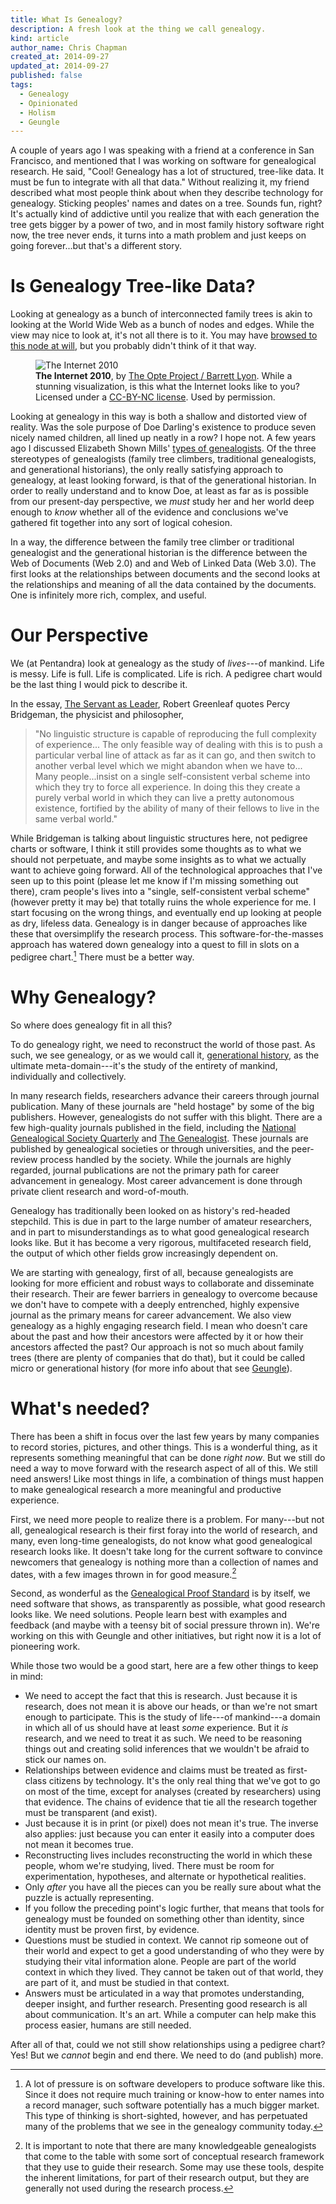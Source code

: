 ```yaml
---
title: What Is Genealogy?
description: A fresh look at the thing we call genealogy.
kind: article
author_name: Chris Chapman
created_at: 2014-09-27
updated_at: 2014-09-27
published: false
tags:
  - Genealogy
  - Opinionated
  - Holism
  - Geungle
---
```


A couple of years ago I was speaking with a friend at a conference in San
Francisco, and mentioned that I was working on software for genealogical
research. He said, "Cool! Genealogy has a lot of structured, tree-like data. It
must be fun to integrate with all that data." Without realizing it, my friend
described what most people think about when they describe technology for
genealogy. Sticking peoples' names and dates on a tree. Sounds fun, right? It's
actually kind of addictive until you realize that with each generation the tree
gets bigger by a power of two, and in most family history software right now,
the tree never ends, it turns into a math problem and just keeps on going
forever...but that's a different story.

<!--MORE-->

# Is Genealogy Tree-like Data?

Looking at genealogy as a bunch of interconnected family trees is akin to
looking at the World Wide Web as a bunch of nodes and edges. While the view may
nice to look at, it's not all there is to it. You may have [browsed to this
node at will](http://www.w3.org/Proposal.html), but you probably didn't think
of it that way.

<figure id="fig:internetmap" class="img" resource="#internet_2010" typeof="schema:ImageObject">
  <img property="schema:contentUrl" src="opte-2010_620.png" alt="The Internet 2010" class="static" />
  <figcaption><span property="dc:description"><b property="dc:title">The Internet 2010</b>, by <a href="http://www.opte.org/" property="cc:attributionName" rel="cc:attributionURL dc:creator">The Opte Project / Barrett Lyon</a>. While a stunning visualization, is this what the Internet looks like to you? </span> Licensed under a <a rel="license" href="http://creativecommons.org/licenses/by-nc/4.0/">CC-BY-NC license</a>. Used by permission. <span class="icon-cc"></span><span class="icon-cc-by"></span><span class="icon-cc-nc"></span></figcaption>
</figure>

Looking at genealogy in this way is both a shallow and distorted view of
reality. Was the sole purpose of Doe Darling's existence to produce seven
nicely named children, all lined up neatly in a row? I hope not. A few years
ago I discussed Elizabeth Shown Mills' [types of genealogists][typology]. Of
the three stereotypes of genealogists (family tree climbers, traditional
genealogists, and generational historians), the only really satisfying approach
to genealogy, at least looking forward, is that of the generational historian.
In order to really understand and to know Doe, at least as far as is possible
from our present-day perspective, we _must_ study her and her world deep enough
to _know_ whether all of the evidence and conclusions we've gathered fit
together into any sort of logical cohesion.

In a way, the difference between the family tree climber or traditional
genealogist and the generational historian is the difference between the Web of
Documents (Web 2.0) and and Web of Linked Data (Web 3.0). The first looks at
the relationships between documents and the second looks at the relationships
and meaning of all the data contained by the documents. One is infinitely more
rich, complex, and useful.

# Our Perspective

We (at Pentandra) look at genealogy as the study of _lives_---of mankind.
Life is messy. Life is full. Life is complicated. Life is rich. A pedigree
chart would be the last thing I would pick to describe it.

In the essay, [The Servant as Leader](https://greenleaf.org/what-is-servant-leadership/),
Robert Greenleaf quotes Percy Bridgeman, the physicist and philosopher,

<div class="bq grab">

> "No linguistic structure is capable of reproducing the full complexity of
> experience... The only feasible way of dealing with this is to push a
> particular verbal line of attack as far as it can go, and then switch to
> another verbal level which we might abandon when we have to... Many
> people...insist on a single self-consistent verbal scheme into which they try
> to force all experience. In doing this they create a purely verbal world in
> which they can live a pretty autonomous existence, fortified by the ability
> of many of their fellows to live in the same verbal world."

</div>

While Bridgeman is talking about linguistic structures here, not pedigree
charts or software, I think it still provides some thoughts as to what we
should not perpetuate, and maybe some insights as to what we actually want to
achieve going forward. All of the technological approaches that I've seen up to
this point (please let me know if I'm missing something out there), cram
people's lives into a "single, self-consistent verbal scheme" (however pretty
it may be) that totally ruins the whole experience for me. I start focusing on
the wrong things, and eventually end up looking at people as dry, lifeless
data. Genealogy is in danger because of approaches like these that oversimplify
the research process. This software-for-the-masses approach has watered down
genealogy into a quest to fill in slots on a pedigree chart.[^motivations]
There must be a better way.

# Why Genealogy?

So where does genealogy fit in all this?

To do genealogy right, we need to reconstruct the world of those past. As such,
we see genealogy, or as we would call it, [generational history][gen_hist], as
the ultimate meta-domain---it's the study of the entirety of mankind,
individually and collectively.

In many research fields, researchers advance their careers through journal
publication. Many of these journals are "held hostage" by some of the big
publishers. However, genealogists do not suffer with this blight. There are a
few high-quality journals published in the field, including the [National
Genealogical Society Quarterly][NGSQ] and [The Genealogist][TG]. These journals
are published by genealogical societies or through universities, and the
peer-review process handled by the society. While the journals are highly
regarded, journal publications are not the primary path for career advancement
in genealogy. Most career advancement is done through private client research
and word-of-mouth.

Genealogy has traditionally been looked on as history's red-headed stepchild.
This is due in part to the large number of amateur researchers, and in part to
misunderstandings as to what good genealogical research looks like. But it has
become a very rigorous, multifaceted research field, the output of which other
fields grow increasingly dependent on.

We are starting with genealogy, first of all, because genealogists are looking
for more efficient and robust ways to collaborate and disseminate their
research. Their are fewer barriers in genealogy to overcome because we don't
have to compete with a deeply entrenched, highly expensive journal as the
primary means for career advancement. We also view genealogy as a highly
engaging research field. I mean who doesn't care about the past and how their
ancestors were affected by it or how their ancestors affected the past? Our
approach is not so much about family trees (there are plenty of companies that
do that), but it could be called micro or generational history (for more info
about that see [Geungle](/solutions/geungle/)).

# What's needed?

There has been a shift in focus over the last few years by many companies to
record stories, pictures, and other things. This is a wonderful thing, as it
represents something meaningful that can be done _right now_. But we still do
need a way to move forward with the research aspect of all of this. We still
need answers! Like most things in life, a combination of things must happen to
make genealogical research a more meaningful and productive experience.

First, we need more people to realize there is a problem. For many---but not
all, genealogical research is their first foray into the world of research, and
many, even long-time genealogists, do not know what good genealogical research
looks like. It doesn't take long for the current software to convince newcomers
that genealogy is nothing more than a collection of names and dates, with a few
images thrown in for good measure.[^caveat]

Second, as wonderful as the [Genealogical Proof
Standard](http://www.bcgcertification.org/resources/standard.html) is by
itself, we need software that shows, as transparently as possible, what good
research looks like. We need solutions. People learn best with examples and
feedback (and maybe with a teensy bit of social pressure thrown in). We're
working on this with Geungle and other initiatives, but right now it is a lot
of pioneering work.

While those two would be a good start, here are a few other things to keep in
mind:

* We need to accept the fact that this is research. Just because it is
  research, does not mean it is above our heads, or than we're not smart enough
  to participate. This is the study of life---of mankind---a domain in which all
  of us should have at least _some_ experience. But it _is_ research, and we
  need to treat it as such. We need to be reasoning things out and creating
  solid inferences that we wouldn't be afraid to stick our names on.
* Relationships between evidence and claims must be treated as first-class
  citizens by technology. It's the only real thing that we've got to go on most
  of the time, except for analyses (created by researchers) using that
  evidence. The chains of evidence that tie all the research together must be
  transparent (and exist).
* Just because it is in print (or pixel) does not mean it's true. The inverse
  also applies: just because you can enter it easily into a computer does not
  mean it becomes true.
* Reconstructing lives includes reconstructing the world in which these people,
  whom we're studying, lived. There must be room for experimentation,
  hypotheses, and alternate or hypothetical realities.
* Only _after_ you have all the pieces can you be really sure about what the
  puzzle is actually representing.
* If you follow the preceding point's logic further, that means that tools for
  genealogy must be founded on something other than identity, since identity
  must be proven first, by evidence.
* Questions must be studied in context. We cannot rip someone out of their
  world and expect to get a good understanding of who they were by studying
  their vital information alone. People are part of the world context in which
  they lived. They cannot be taken out of that world, they are part of it, and
  must be studied in that context.
* Answers must be articulated in a way that promotes understanding, deeper
  insight, and further research. Presenting good research is all about
  communication. It's an art. While a computer can help make this process
  easier, humans are still needed.

After all of that, could we not still show relationships using a pedigree
chart? Yes! But we _cannot_ begin and end there. We need to do (and publish)
more.

[^motivations]:

    A lot of pressure is on software developers to produce software like this.
    Since it does not require much training or know-how to enter names into a
    record manager, such software potentially has a much bigger market. This
    type of thinking is short-sighted, however, and has perpetuated many of the
    problems that we see in the genealogy community today.

[^caveat]: 
    It is important to note that there are many knowledgeable genealogists that
    come to the table with some sort of conceptual research framework that they
    use to guide their research. Some may use these tools, despite the inherent
    limitations, for part of their research output, but they are generally not
    used during the research process.

[NGSQ]: http://www.ngsgenealogy.org/cs/ngsq
[TG]: http://www.fasg.org/TheGenealogist.html
[gen_hist]: /blog/thoughts-about-rootstech-2012/#def:generational-historians
[typology]: /blog/thoughts-about-rootstech-2012/#fig:typology-of-genealogists

